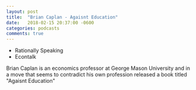 ```yaml
---
layout: post
title:  "Brian Caplan - Agaisnt Education"
date:   2018-02-15 20:37:00 -0600
categories: podcasts
comments: true
---
```


- Rationally Speaking
- Econtalk

Brian Caplan is an economics professor at George Mason University and in a move that seems to contradict his own profession released a book titled "Agaisnt Education"